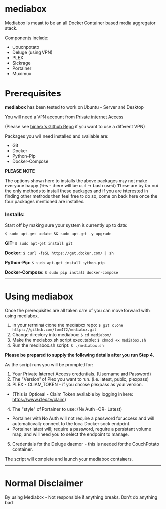# mediabox
Mediabox is meant to be an all Docker Container based media aggregator stack.

Components include:
  * Couchpotato
  * Deluge (using VPN)
  * PLEX
  * Sickrage
  * Portainer
  * Muximux
  
# Prerequisites
**mediabox** has been tested to work on Ubuntu - Server and Desktop

You will need a VPN account from [Private internet Access](https://www.privateinternetaccess.com/)

(Please see [binhex's Github Repo](https://github.com/binhex/arch-delugevpn) if you want to use a different VPN)

Packages you will need installed and available are:
  * Git
  * Docker
  * Python-Pip
  * Docker-Compose
  
**PLEASE NOTE**

The options shown here to installs the above packages may not make everyone happy (Yes - there will be curl -> bash used)
These are by far not the only methods to install these packages and if you are interested in finding other methods then feel free to do so, come on back here once the four packages mentioned are installed.

### Installs:

Start off by making sure your system is currently up to date:

`$ sudo apt-get update && sudo apt-get -y upgrade`

**GIT:** `$ sudo apt-get install git`

**Docker:** `$ curl -fsSL https://get.docker.com/ | sh`

**Python-Pip:** `$ sudo apt-get install python-pip`

**Docker-Compose:** `$ sudo pip install docker-compose`

---

# Using mediabox

Once the prerequisites are all taken care of you can move forward with using mediabox.

1. In your terminal clone the mediabox repo: `$ git clone https://github.com/tom472/mediabox.git`
2. Change directory into mediabox: `$ cd mediabox/`
3. Make the mediabox.sh script executable: `$ chmod +x mediabox.sh`
4. Run the mediabox.sh script: `$ ./mediabox.sh`

**Please be prepared to supply the following details after you run Step 4.**

As the script runs you will be prompted for:

1. Your Private Internet Access credentials. (Username and Password)
2. The "Version" of Plex you want to run. (i.e. latest, public, plexpass)
3. PLEX - CLIAM_TOKEN - if you choose plexpass as your version. 
  * (This is Optional - Claim Token available by logging in here: https://www.plex.tv/claim)
4. The "style" of Portainer to use: (No Auth -OR- Latest)
  * Portainer with No Auth will not require a password for access and will automaticvally connect to the local Docker sock endpoint.
  * Portainer latest will; require a password, require a persistant volume map, and will need you to select the endpoint to manage.
5. Credentials for the Deluge daemon - this is needed for the CouchPotato container.

The script will complete and launch your mediabox containers.

---

# Normal Disclaimer

By using Mediabox - Not responsible if anything breaks.
Don't do anything bad
